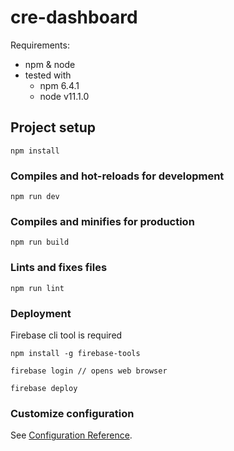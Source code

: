 # cre-dashboard

Requirements:

* npm & node
* tested with 
  * npm 6.4.1
  * node v11.1.0

## Project setup
```
npm install
```

### Compiles and hot-reloads for development
```
npm run dev
```

### Compiles and minifies for production
```
npm run build
```

### Lints and fixes files
```
npm run lint
```

### Deployment

Firebase cli tool is required
```
npm install -g firebase-tools
```

```
firebase login // opens web browser

firebase deploy
```

### Customize configuration
See [Configuration Reference](https://cli.vuejs.org/config/).
